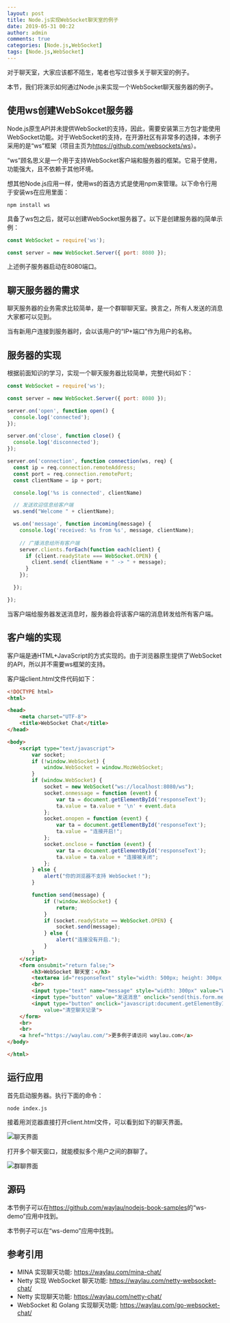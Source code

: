```yaml
---
layout: post
title: Node.js实现WebSocket聊天室的例子
date: 2019-05-31 00:22
author: admin
comments: true
categories: [Node.js,WebSocket]
tags: [Node.js,WebSocket]
---
```



对于聊天室，大家应该都不陌生，笔者也写过很多关于聊天室的例子。

本节，我们将演示如何通过Node.js来实现一个WebSocket聊天服务器的例子。



<!-- more -->

## 使用ws创建WebSokcet服务器

Node.js原生API并未提供WebSocket的支持，因此，需要安装第三方包才能使用WebSocket功能。对于WebSocket的支持，在开源社区有非常多的选择，本例子采用的是“ws”框架（项目主页为<https://github.com/websockets/ws>）。

“ws”顾名思义是一个用于支持WebSocket客户端和服务器的框架。它易于使用，功能强大，且不依赖于其他环境。


想其他Node.js应用一样，使用ws的首选方式是使用npm来管理。以下命令行用于安装ws在应用里面：

```
npm install ws
```

具备了ws包之后，就可以创建WebSocket服务器了。以下是创建服务器的j简单示例：

```js
const WebSocket = require('ws');

const server = new WebSocket.Server({ port: 8080 });
```

上述例子服务器启动在8080端口。

## 聊天服务器的需求

聊天服务器的业务需求比较简单，是一个群聊聊天室。换言之，所有人发送的消息大家都可以见到。

当有新用户连接到服务器时，会以该用户的“IP+端口”作为用户的名称。


## 服务器的实现

根据前面知识的学习，实现一个聊天服务器比较简单，完整代码如下：

```js
const WebSocket = require('ws');

const server = new WebSocket.Server({ port: 8080 });

server.on('open', function open() {
  console.log('connected');
});

server.on('close', function close() {
  console.log('disconnected');
});

server.on('connection', function connection(ws, req) {
  const ip = req.connection.remoteAddress;
  const port = req.connection.remotePort;
  const clientName = ip + port;

  console.log('%s is connected', clientName)

  // 发送欢迎信息给客户端
  ws.send("Welcome " + clientName);

  ws.on('message', function incoming(message) {
    console.log('received: %s from %s', message, clientName);
    
    // 广播消息给所有客户端
    server.clients.forEach(function each(client) {
      if (client.readyState === WebSocket.OPEN) {
        client.send( clientName + " -> " + message);
      }
    });

  });

});
```


当客户端给服务器发送消息时，服务器会将该客户端的消息转发给所有客户端。


## 客户端的实现

客户端是通HTML+JavaScript的方式实现的。由于浏览器原生提供了WebSocket的API，所以并不需要ws框架的支持。

客户端client.html文件代码如下：

```html
<!DOCTYPE html>
<html>

<head>
	<meta charset="UTF-8">
	<title>WebSocket Chat</title>
</head>

<body>
	<script type="text/javascript">
		var socket;
		if (!window.WebSocket) {
			window.WebSocket = window.MozWebSocket;
		}
		if (window.WebSocket) {
			socket = new WebSocket("ws://localhost:8080/ws");
			socket.onmessage = function (event) {
				var ta = document.getElementById('responseText');
				ta.value = ta.value + '\n' + event.data
			};
			socket.onopen = function (event) {
				var ta = document.getElementById('responseText');
				ta.value = "连接开启!";
			};
			socket.onclose = function (event) {
				var ta = document.getElementById('responseText');
				ta.value = ta.value + "连接被关闭";
			};
		} else {
			alert("你的浏览器不支持 WebSocket！");
		}

		function send(message) {
			if (!window.WebSocket) {
				return;
			}
			if (socket.readyState == WebSocket.OPEN) {
				socket.send(message);
			} else {
				alert("连接没有开启.");
			}
		}
	</script>
	<form onsubmit="return false;">
		<h3>WebSocket 聊天室：</h3>
		<textarea id="responseText" style="width: 500px; height: 300px;"></textarea>
		<br>
		<input type="text" name="message" style="width: 300px" value="Welcome to waylau.com">
		<input type="button" value="发送消息" onclick="send(this.form.message.value)">
		<input type="button" onclick="javascript:document.getElementById('responseText').value=''" 
			value="清空聊天记录">
	</form>
	<br>
	<br>
	<a href="https://waylau.com/">更多例子请访问 waylau.com</a>
</body>

</html>
```



## 运行应用

首先启动服务器。执行下面的命令：

```
node index.js
```

接着用浏览器直接打开client.html文件，可以看到如下的聊天界面。


![聊天界面](../images/post/20190531-chat-01.jpg)

 


打开多个聊天窗口，就能模拟多个用户之间的群聊了。



![群聊界面](../images/post/20190531-chat-02.jpg)

## 源码




本节例子可以在<https://github.com/waylau/nodejs-book-samples>的“ws-demo”应用中找到。





本节例子可以在“ws-demo”应用中找到。

## 参考引用

* MINA 实现聊天功能: <https://waylau.com/mina-chat/>
* Netty 实现 WebSocket 聊天功能: <https://waylau.com/netty-websocket-chat/>
* Netty 实现聊天功能: <https://waylau.com/netty-chat/>
* WebSocket 和 Golang 实现聊天功能: <https://waylau.com/go-websocket-chat/>